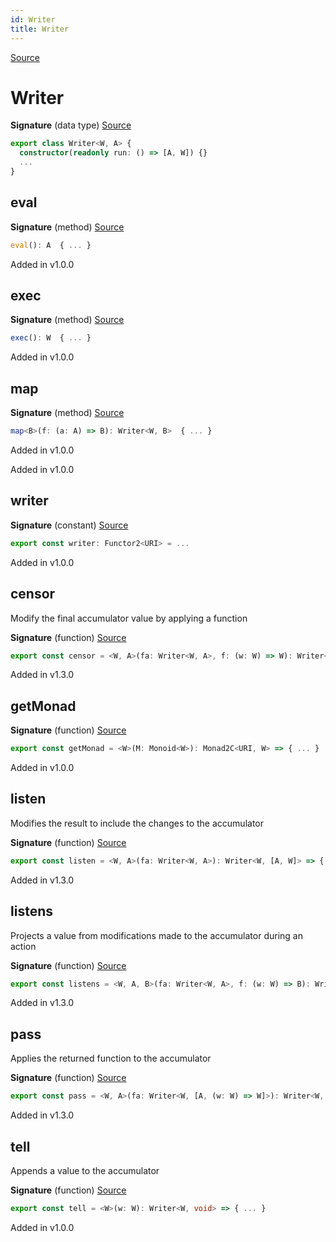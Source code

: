 ```yaml
---
id: Writer
title: Writer
---
```


[Source](https://github.com/gcanti/fp-ts/blob/master/src/Writer.ts)

# Writer

**Signature** (data type) [Source](https://github.com/gcanti/fp-ts/blob/master/src/Writer.ts#L22-L39)

```ts
export class Writer<W, A> {
  constructor(readonly run: () => [A, W]) {}
  ...
}
```

## eval

**Signature** (method) [Source](https://github.com/gcanti/fp-ts/blob/master/src/Writer.ts#L27-L29)

```ts
eval(): A  { ... }
```

Added in v1.0.0

## exec

**Signature** (method) [Source](https://github.com/gcanti/fp-ts/blob/master/src/Writer.ts#L30-L32)

```ts
exec(): W  { ... }
```

Added in v1.0.0

## map

**Signature** (method) [Source](https://github.com/gcanti/fp-ts/blob/master/src/Writer.ts#L33-L38)

```ts
map<B>(f: (a: A) => B): Writer<W, B>  { ... }
```

Added in v1.0.0

Added in v1.0.0

## writer

**Signature** (constant) [Source](https://github.com/gcanti/fp-ts/blob/master/src/Writer.ts#L140-L143)

```ts
export const writer: Functor2<URI> = ...
```

Added in v1.0.0

## censor

Modify the final accumulator value by applying a function

**Signature** (function) [Source](https://github.com/gcanti/fp-ts/blob/master/src/Writer.ts#L115-L120)

```ts
export const censor = <W, A>(fa: Writer<W, A>, f: (w: W) => W): Writer<W, A> => { ... }
```

Added in v1.3.0

## getMonad

**Signature** (function) [Source](https://github.com/gcanti/fp-ts/blob/master/src/Writer.ts#L126-L135)

```ts
export const getMonad = <W>(M: Monoid<W>): Monad2C<URI, W> => { ... }
```

Added in v1.0.0

## listen

Modifies the result to include the changes to the accumulator

**Signature** (function) [Source](https://github.com/gcanti/fp-ts/blob/master/src/Writer.ts#L79-L84)

```ts
export const listen = <W, A>(fa: Writer<W, A>): Writer<W, [A, W]> => { ... }
```

Added in v1.3.0

## listens

Projects a value from modifications made to the accumulator during an action

**Signature** (function) [Source](https://github.com/gcanti/fp-ts/blob/master/src/Writer.ts#L103-L108)

```ts
export const listens = <W, A, B>(fa: Writer<W, A>, f: (w: W) => B): Writer<W, [A, B]> => { ... }
```

Added in v1.3.0

## pass

Applies the returned function to the accumulator

**Signature** (function) [Source](https://github.com/gcanti/fp-ts/blob/master/src/Writer.ts#L91-L96)

```ts
export const pass = <W, A>(fa: Writer<W, [A, (w: W) => W]>): Writer<W, A> => { ... }
```

Added in v1.3.0

## tell

Appends a value to the accumulator

**Signature** (function) [Source](https://github.com/gcanti/fp-ts/blob/master/src/Writer.ts#L70-L72)

```ts
export const tell = <W>(w: W): Writer<W, void> => { ... }
```

Added in v1.0.0
